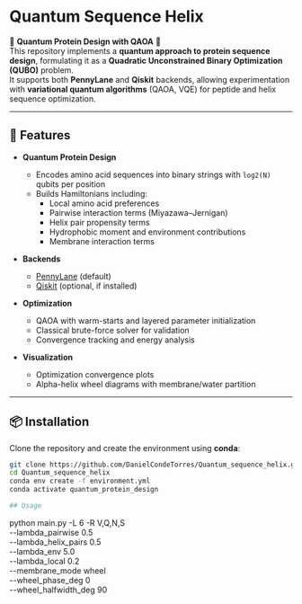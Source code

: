 # Quantum Sequence Helix

🧬 **Quantum Protein Design with QAOA** 🧬  
This repository implements a **quantum approach to protein sequence design**, formulating it as a **Quadratic Unconstrained Binary Optimization (QUBO)** problem.  
It supports both **PennyLane** and **Qiskit** backends, allowing experimentation with **variational quantum algorithms** (QAOA, VQE) for peptide and helix sequence optimization.

---

## 🚀 Features

- **Quantum Protein Design**  
  - Encodes amino acid sequences into binary strings with `log2(N)` qubits per position  
  - Builds Hamiltonians including:
    - Local amino acid preferences  
    - Pairwise interaction terms (Miyazawa–Jernigan)  
    - Helix pair propensity terms  
    - Hydrophobic moment and environment contributions  
    - Membrane interaction terms  

- **Backends**  
  - [PennyLane](https://pennylane.ai) (default)  
  - [Qiskit](https://qiskit.org) (optional, if installed)  

- **Optimization**  
  - QAOA with warm-starts and layered parameter initialization  
  - Classical brute-force solver for validation  
  - Convergence tracking and energy analysis  

- **Visualization**  
  - Optimization convergence plots  
  - Alpha-helix wheel diagrams with membrane/water partition  

---

## 📦 Installation

Clone the repository and create the environment using **conda**:

```bash
git clone https://github.com/DanielCondeTorres/Quantum_sequence_helix.git
cd Quantum_sequence_helix
conda env create -f environment.yml
conda activate quantum_protein_design

## Usage

```
python main.py -L 6 -R V,Q,N,S \
    --lambda_pairwise 0.5 \
    --lambda_helix_pairs 0.5 \
    --lambda_env 5.0 \
    --lambda_local 0.2 \
    --membrane_mode wheel \
    --wheel_phase_deg 0 \
    --wheel_halfwidth_deg 90
```